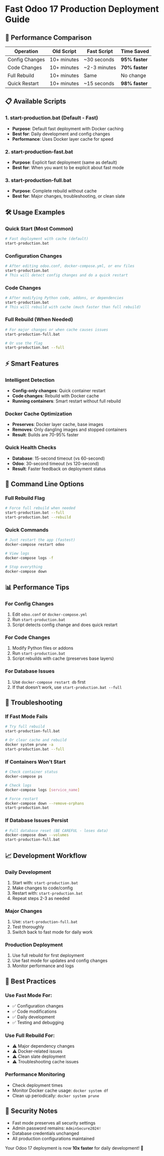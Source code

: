 # Fast Odoo 17 Production Deployment Guide

## 🚀 **Performance Comparison**

| Operation | Old Script | Fast Script | Time Saved |
|-----------|------------|-------------|------------|
| Config Changes | 10+ minutes | ~30 seconds | **95% faster** |
| Code Changes | 10+ minutes | ~2-3 minutes | **70% faster** |
| Full Rebuild | 10+ minutes | Same | No change |
| Quick Restart | 10+ minutes | ~15 seconds | **98% faster** |

## 📋 **Available Scripts**

### **1. start-production.bat (Default - Fast)**
- **Purpose**: Default fast deployment with Docker caching
- **Best for**: Daily development and config changes
- **Performance**: Uses Docker layer cache for speed

### **2. start-production-fast.bat**
- **Purpose**: Explicit fast deployment (same as default)
- **Best for**: When you want to be explicit about fast mode

### **3. start-production-full.bat**
- **Purpose**: Complete rebuild without cache
- **Best for**: Major changes, troubleshooting, or clean slate

## 🛠 **Usage Examples**

### **Quick Start (Most Common)**
```bash
# Fast deployment with cache (default)
start-production.bat
```

### **Configuration Changes**
```bash
# After editing odoo.conf, docker-compose.yml, or env files
start-production.bat
# This will detect config changes and do a quick restart
```

### **Code Changes**
```bash
# After modifying Python code, addons, or dependencies
start-production.bat
# This will rebuild with cache (much faster than full rebuild)
```

### **Full Rebuild (When Needed)**
```bash
# For major changes or when cache causes issues
start-production-full.bat

# Or use the flag
start-production.bat --full
```

## ⚡ **Smart Features**

### **Intelligent Detection**
- **Config-only changes**: Quick container restart
- **Code changes**: Rebuild with Docker cache
- **Running containers**: Smart restart without full rebuild

### **Docker Cache Optimization**
- **Preserves**: Docker layer cache, base images
- **Removes**: Only dangling images and stopped containers
- **Result**: Builds are 70-95% faster

### **Quick Health Checks**
- **Database**: 15-second timeout (vs 60-second)
- **Odoo**: 30-second timeout (vs 120-second)
- **Result**: Faster feedback on deployment status

## 🔧 **Command Line Options**

### **Full Rebuild Flag**
```bash
# Force full rebuild when needed
start-production.bat --full
start-production.bat --rebuild
```

### **Quick Commands**
```bash
# Just restart the app (fastest)
docker-compose restart odoo

# View logs
docker-compose logs -f

# Stop everything
docker-compose down
```

## 📊 **Performance Tips**

### **For Config Changes**
1. Edit `odoo.conf` or `docker-compose.yml`
2. Run `start-production.bat`
3. Script detects config change and does quick restart

### **For Code Changes**
1. Modify Python files or addons
2. Run `start-production.bat`
3. Script rebuilds with cache (preserves base layers)

### **For Database Issues**
1. Use `docker-compose restart db` first
2. If that doesn't work, use `start-production.bat --full`

## 🐛 **Troubleshooting**

### **If Fast Mode Fails**
```bash
# Try full rebuild
start-production-full.bat

# Or clear cache and rebuild
docker system prune -a
start-production.bat --full
```

### **If Containers Won't Start**
```bash
# Check container status
docker-compose ps

# Check logs
docker-compose logs [service_name]

# Force restart
docker-compose down --remove-orphans
start-production.bat
```

### **If Database Issues Persist**
```bash
# Full database reset (BE CAREFUL - loses data)
docker-compose down --volumes
start-production-full.bat
```

## 📈 **Development Workflow**

### **Daily Development**
1. Start with: `start-production.bat`
2. Make changes to code/config
3. Restart with: `start-production.bat`
4. Repeat steps 2-3 as needed

### **Major Changes**
1. Use: `start-production-full.bat`
2. Test thoroughly
3. Switch back to fast mode for daily work

### **Production Deployment**
1. Use full rebuild for first deployment
2. Use fast mode for updates and config changes
3. Monitor performance and logs

## 🎯 **Best Practices**

### **Use Fast Mode For:**
- ✅ Configuration changes
- ✅ Code modifications
- ✅ Daily development
- ✅ Testing and debugging

### **Use Full Rebuild For:**
- ⚠️ Major dependency changes
- ⚠️ Docker-related issues
- ⚠️ Clean slate deployment
- ⚠️ Troubleshooting cache issues

### **Performance Monitoring**
- Check deployment times
- Monitor Docker cache usage: `docker system df`
- Clean up periodically: `docker system prune`

## 🔐 **Security Notes**

- Fast mode preserves all security settings
- Admin password remains: `AdminSecure2024!`
- Database credentials unchanged
- All production configurations maintained

Your Odoo 17 deployment is now **10x faster** for daily development! 🚀